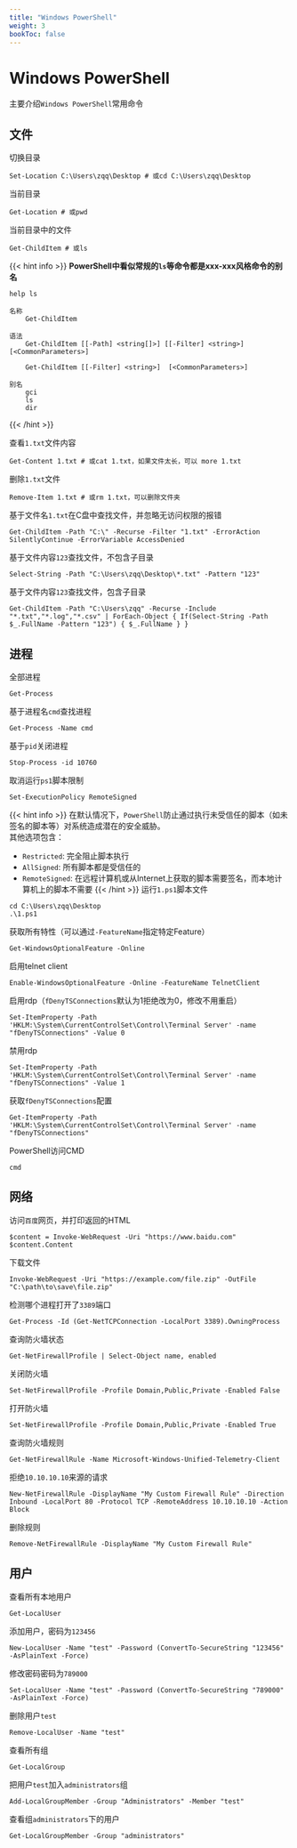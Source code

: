 ```yaml
---
title: "Windows PowerShell"
weight: 3
bookToc: false
---
```


# Windows PowerShell

主要介绍`Windows PowerShell`常用命令

## 文件
切换目录
```
Set-Location C:\Users\zqq\Desktop # 或cd C:\Users\zqq\Desktop
```
当前目录
```
Get-Location # 或pwd
```
当前目录中的文件
```
Get-ChildItem # 或ls
```
{{< hint info >}}
**PowerShell中看似常规的`ls`等命令都是xxx-xxx风格命令的别名**
```
help ls

名称
    Get-ChildItem

语法
    Get-ChildItem [[-Path] <string[]>] [[-Filter] <string>]  [<CommonParameters>]

    Get-ChildItem [[-Filter] <string>]  [<CommonParameters>]

别名
    gci
    ls
    dir
```
{{< /hint >}}

查看`1.txt`文件内容
```
Get-Content 1.txt # 或cat 1.txt，如果文件太长，可以 more 1.txt
```
删除`1.txt`文件
```
Remove-Item 1.txt # 或rm 1.txt，可以删除文件夹
```
基于文件名`1.txt`在C盘中查找文件，并忽略无访问权限的报错
```
Get-ChildItem -Path "C:\" -Recurse -Filter "1.txt" -ErrorAction SilentlyContinue -ErrorVariable AccessDenied
```
基于文件内容`123`查找文件，不包含子目录
```
Select-String -Path "C:\Users\zqq\Desktop\*.txt" -Pattern "123"
```
基于文件内容`123`查找文件，包含子目录
```
Get-ChildItem -Path "C:\Users\zqq" -Recurse -Include "*.txt","*.log","*.csv" | ForEach-Object { If(Select-String -Path $_.FullName -Pattern "123") { $_.FullName } }
```

## 进程

全部进程
```
Get-Process
```
基于进程名`cmd`查找进程
```
Get-Process -Name cmd
```
基于`pid`关闭进程
```
Stop-Process -id 10760
```
取消运行`ps1`脚本限制
```
Set-ExecutionPolicy RemoteSigned
```
{{< hint info >}}
在默认情况下，`PowerShell`防止通过执行未受信任的脚本（如未签名的脚本等）对系统造成潜在的安全威胁。  
其他选项包含：
- `Restricted`: 完全阻止脚本执行
- `AllSigned`: 所有脚本都是受信任的
- `RemoteSigned`: 在远程计算机或从Internet上获取的脚本需要签名，而本地计算机上的脚本不需要
{{< /hint >}}
运行`1.ps1`脚本文件
```
cd C:\Users\zqq\Desktop
.\1.ps1
```
获取所有特性（可以通过`-FeatureName`指定特定Feature）
```
Get-WindowsOptionalFeature -Online
```
启用telnet client
```
Enable-WindowsOptionalFeature -Online -FeatureName TelnetClient
```
启用rdp（`fDenyTSConnections`默认为1拒绝改为0，修改不用重启）
```
Set-ItemProperty -Path 'HKLM:\System\CurrentControlSet\Control\Terminal Server' -name "fDenyTSConnections" -Value 0
```
禁用rdp
```
Set-ItemProperty -Path 'HKLM:\System\CurrentControlSet\Control\Terminal Server' -name "fDenyTSConnections" -Value 1
```
获取`fDenyTSConnections`配置
```
Get-ItemProperty -Path 'HKLM:\System\CurrentControlSet\Control\Terminal Server' -name "fDenyTSConnections"
```
PowerShell访问CMD
```
cmd
```

## 网络
访问`百度`网页，并打印返回的HTML
```
$content = Invoke-WebRequest -Uri "https://www.baidu.com"
$content.Content
```
下载文件
```
Invoke-WebRequest -Uri "https://example.com/file.zip" -OutFile "C:\path\to\save\file.zip"
```
检测哪个进程打开了`3389`端口
```
Get-Process -Id (Get-NetTCPConnection -LocalPort 3389).OwningProcess
```
查询防火墙状态
```
Get-NetFirewallProfile | Select-Object name, enabled
```
关闭防火墙
```
Set-NetFirewallProfile -Profile Domain,Public,Private -Enabled False
```
打开防火墙
```
Set-NetFirewallProfile -Profile Domain,Public,Private -Enabled True
```
查询防火墙规则
```
Get-NetFirewallRule -Name Microsoft-Windows-Unified-Telemetry-Client
```
拒绝`10.10.10.10`来源的请求
```
New-NetFirewallRule -DisplayName "My Custom Firewall Rule" -Direction Inbound -LocalPort 80 -Protocol TCP -RemoteAddress 10.10.10.10 -Action Block
```
删除规则
```
Remove-NetFirewallRule -DisplayName "My Custom Firewall Rule"
```

## 用户
查看所有本地用户
```
Get-LocalUser
```
添加用户，密码为`123456`
```
New-LocalUser -Name "test" -Password (ConvertTo-SecureString "123456" -AsPlainText -Force)
```
修改密码密码为`789000`
```
Set-LocalUser -Name "test" -Password (ConvertTo-SecureString "789000" -AsPlainText -Force)
```
删除用户`test`
```
Remove-LocalUser -Name "test"
```
查看所有组
```
Get-LocalGroup
```
把用户`test`加入`administrators`组
```
Add-LocalGroupMember -Group "Administrators" -Member "test"
```
查看组`administrators`下的用户
```
Get-LocalGroupMember -Group "administrators"
```